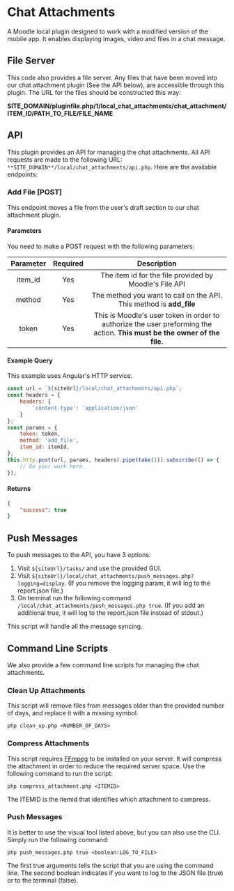# Chat Attachments

A Moodle local plugin designed to work with a modified version of the mobile app.  It enables displaying images, video and files in a chat message.

## File Server

This code also provides a file server.  Any files that have been moved into our chat attachment plugin (See the API below), are accessible through this plugin. The URL for the files should be constructed this way:

**SITE_DOMAIN/pluginfile.php/1/local_chat_attachments/chat_attachment/ITEM_ID/PATH_TO_FILE/FILE_NAME**

## API

This plugin provides an API for managing the chat attachments.  All API requests are made to the following URL: `**SITE_DOMAIN**/local/chat_attachments/api.php`.  Here are the available endpoints:

### Add File [POST]

This endpoint moves a file from the user's draft section to our chat attachment plugin.

#### Parameters

You need to make a POST request with the following parameters:

| Parameter | Required | Description |
| :-------: | :------: | :---------: |
| item_id | Yes | The item id for the file provided by Moodle's File API |
| method | Yes | The method you want to call on the API. This method is **add_file** |
| token | Yes | This is Moodle's user token in order to authorize the user preforming the action.  **This must be the owner of the file.** |

#### Example Query

This example uses Angular's HTTP service.

```javascript
const url = `${siteUrl}/local/chat_attachments/api.php`;
const headers = {
    headers: {
        'content-type': 'application/json'
    }
};
const params = {
    token: token,
    method: 'add_file',
    item_id: itemId,
};
this.http.post(url, params, headers).pipe(take(1)).subscribe(() => {
    // Do your work here.
});
```

#### Returns

```json
{
    "success": true
}
```

## Push Messages

To push messages to the API, you have 3 options:

1. Visit `${siteUrl}/tasks/` and use the provided GUI.
2. Visit `${siteUrl}/local/chat_attachments/push_messages.php?logging=display`. (If you remove the logging param, it will log to the report.json file.)
3. On terminal run the following command `/local/chat_attachments/push_messages.php true`. (If you add an additional true, it will log to the report.json file instead of stdout.)

This script will handle all the message syncing.

## Command Line Scripts

We also provide a few command line scripts for managing the chat attachments.

### Clean Up Attachments

This script will remove files from messages older than the provided number of days, and replace it with a missing symbol.

```
php clean_up.php <NUMBER_OF_DAYS>
```

### Compress Attachments

This script requires [FFmpeg](https://www.ffmpeg.org/) to be installed on your server.  It will compress the attachment in order to reduce the required server space. Use the following command to run the script:

```
php compress_attachment.php <ITEMID>
```

The ITEMID is the itemid that identifies which attachment to compress.

### Push Messages

It is better to use the visual tool listed above, but you can also use the CLI.  Simply run the following command:

```
php push_messages.php true <boolean:LOG_TO_FILE>
```

The first true arguments tells the script that you are using the command line.  The second boolean indicates if you want to log to the JSON file (true) or to the terminal (false).
